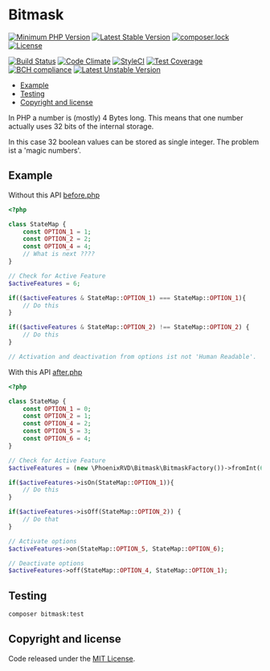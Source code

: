 # Bitmask

[![Minimum PHP Version](https://img.shields.io/badge/php->=7.0-8892BF.svg)](https://php.net/)
[![Latest Stable Version](https://poser.pugx.org/phoenixrvd/bitmask/v/stable.svg)](https://packagist.org/packages/phoenixrvd/bitmask)
[![composer.lock](https://poser.pugx.org/phoenixrvd/bitmask/composerlock)](https://packagist.org/packages/phoenixrvd/bitmask)
[![License](https://poser.pugx.org/phoenixrvd/bitmask/license)](https://packagist.org/packages/phoenixrvd/bitmask)

[![Build Status](https://travis-ci.org/phoenixrvd/bitmask.png?branch=master)](https://travis-ci.org/phoenixrvd/bitmask)
[![Code Climate](https://codeclimate.com/github/phoenixrvd/bitmask.png)](https://codeclimate.com/github/phoenixrvd/bitmask)
[![StyleCI](https://styleci.io/repos/138226713/shield?branch=master)](https://styleci.io/repos/138226713)
[![Test Coverage](https://codeclimate.com/github/phoenixrvd/bitmask/badges/coverage.svg)](https://codeclimate.com/github/phoenixrvd/bitmask/coverage)
[![BCH compliance](https://bettercodehub.com/edge/badge/phoenixrvd/bitmask)](https://bettercodehub.com/results/phoenixrvd/bitmask)
[![Latest Unstable Version](https://poser.pugx.org/phoenixrvd/bitmask/v/unstable.svg)](https://packagist.org/packages/phoenixrvd/bitmask)

<!-- START doctoc generated TOC please keep comment here to allow auto update -->
<!-- DON'T EDIT THIS SECTION, INSTEAD RE-RUN doctoc TO UPDATE -->


- [Example](#example)
- [Testing](#testing)
- [Copyright and license](#copyright-and-license)

<!-- END doctoc generated TOC please keep comment here to allow auto update -->

In PHP a number is (mostly) 4 Bytes long. This means that one number actually uses 32 bits of the internal storage.

In this case 32 boolean values can be stored as single integer.  The problem ist a 'magic numbers'.

## Example

Without this API [before.php](examples/before.php)

```php
<?php

class StateMap {
    const OPTION_1 = 1;
    const OPTION_2 = 2;
    const OPTION_4 = 4;
    // What is next ????
}

// Check for Active Feature
$activeFeatures = 6;

if(($activeFeatures & StateMap::OPTION_1) === StateMap::OPTION_1){
    // Do this
}

if(($activeFeatures & StateMap::OPTION_2) !== StateMap::OPTION_2) {
    // Do this
}

// Activation and deactivation from options ist not 'Human Readable'.
```

With this API  [after.php](examples/after.php)

```php
<?php

class StateMap {
    const OPTION_1 = 0;
    const OPTION_2 = 1;
    const OPTION_4 = 2;
    const OPTION_5 = 3;
    const OPTION_6 = 4;
}

// Check for Active Feature
$activeFeatures = (new \PhoenixRVD\Bitmask\BitmaskFactory())->fromInt(6);

if($activeFeatures->isOn(StateMap::OPTION_1)){
    // Do this
}

if($activeFeatures->isOff(StateMap::OPTION_2)) {
    // Do that
}

// Activate options
$activeFeatures->on(StateMap::OPTION_5, StateMap::OPTION_6);

// Deactivate options
$activeFeatures->off(StateMap::OPTION_4, StateMap::OPTION_1);
```

## Testing

```bash
composer bitmask:test
```

## Copyright and license

Code released under the [MIT License](LICENSE). 
